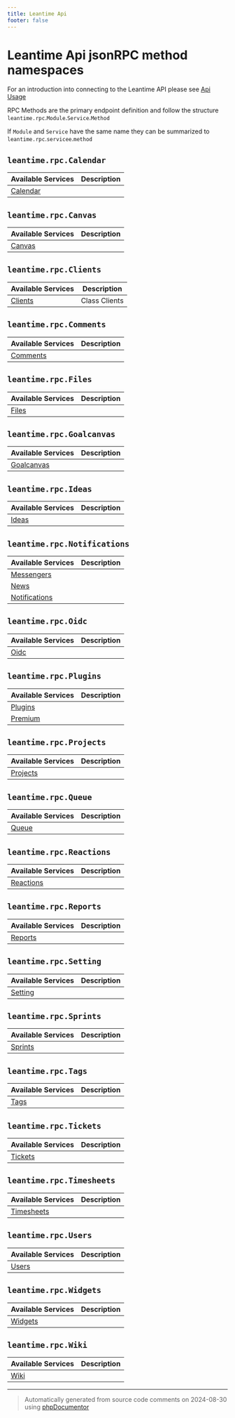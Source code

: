 ```yaml
---
title: Leantime Api
footer: false
---
```


# Leantime Api jsonRPC method namespaces

For an introduction into connecting to the Leantime API please see [Api Usage](https://docs.leantime.io/#/api/usage)

RPC Methods are the primary endpoint definition and follow the structure
`leantime.rpc`.`Module`.`Service`.`Method`

If `Module` and `Service` have the same name they can be summarized to `leantime.rpc`.`servicee`.`method`


## `leantime.rpc.Calendar`


| Available Services | Description |
|---    |---          |
| [Calendar](api/classes/Leantime/Domain/Calendar/Services/Calendar.md) | |

## `leantime.rpc.Canvas`


| Available Services | Description |
|---    |---          |
| [Canvas](api/classes/Leantime/Domain/Canvas/Services/Canvas.md) | |

## `leantime.rpc.Clients`


| Available Services | Description |
|---    |---          |
| [Clients](api/classes/Leantime/Domain/Clients/Services/Clients.md) | Class Clients|

## `leantime.rpc.Comments`


| Available Services | Description |
|---    |---          |
| [Comments](api/classes/Leantime/Domain/Comments/Services/Comments.md) | |

## `leantime.rpc.Files`


| Available Services | Description |
|---    |---          |
| [Files](api/classes/Leantime/Domain/Files/Services/Files.md) | |

## `leantime.rpc.Goalcanvas`


| Available Services | Description |
|---    |---          |
| [Goalcanvas](api/classes/Leantime/Domain/Goalcanvas/Services/Goalcanvas.md) | |

## `leantime.rpc.Ideas`


| Available Services | Description |
|---    |---          |
| [Ideas](api/classes/Leantime/Domain/Ideas/Services/Ideas.md) | |

## `leantime.rpc.Notifications`


| Available Services | Description |
|---    |---          |
| [Messengers](api/classes/Leantime/Domain/Notifications/Services/Messengers.md) | |
| [News](api/classes/Leantime/Domain/Notifications/Services/News.md) | |
| [Notifications](api/classes/Leantime/Domain/Notifications/Services/Notifications.md) | |

## `leantime.rpc.Oidc`


| Available Services | Description |
|---    |---          |
| [Oidc](api/classes/Leantime/Domain/Oidc/Services/Oidc.md) | |

## `leantime.rpc.Plugins`


| Available Services | Description |
|---    |---          |
| [Plugins](api/classes/Leantime/Domain/Plugins/Services/Plugins.md) | |
| [Premium](api/classes/Leantime/Domain/Plugins/Services/Premium.md) | |

## `leantime.rpc.Projects`


| Available Services | Description |
|---    |---          |
| [Projects](api/classes/Leantime/Domain/Projects/Services/Projects.md) | |

## `leantime.rpc.Queue`


| Available Services | Description |
|---    |---          |
| [Queue](api/classes/Leantime/Domain/Queue/Services/Queue.md) | |

## `leantime.rpc.Reactions`


| Available Services | Description |
|---    |---          |
| [Reactions](api/classes/Leantime/Domain/Reactions/Services/Reactions.md) | |

## `leantime.rpc.Reports`


| Available Services | Description |
|---    |---          |
| [Reports](api/classes/Leantime/Domain/Reports/Services/Reports.md) | |

## `leantime.rpc.Setting`


| Available Services | Description |
|---    |---          |
| [Setting](api/classes/Leantime/Domain/Setting/Services/Setting.md) | |

## `leantime.rpc.Sprints`


| Available Services | Description |
|---    |---          |
| [Sprints](api/classes/Leantime/Domain/Sprints/Services/Sprints.md) | |

## `leantime.rpc.Tags`


| Available Services | Description |
|---    |---          |
| [Tags](api/classes/Leantime/Domain/Tags/Services/Tags.md) | |

## `leantime.rpc.Tickets`


| Available Services | Description |
|---    |---          |
| [Tickets](api/classes/Leantime/Domain/Tickets/Services/Tickets.md) | |

## `leantime.rpc.Timesheets`


| Available Services | Description |
|---    |---          |
| [Timesheets](api/classes/Leantime/Domain/Timesheets/Services/Timesheets.md) | |

## `leantime.rpc.Users`


| Available Services | Description |
|---    |---          |
| [Users](api/classes/Leantime/Domain/Users/Services/Users.md) | |

## `leantime.rpc.Widgets`


| Available Services | Description |
|---    |---          |
| [Widgets](api/classes/Leantime/Domain/Widgets/Services/Widgets.md) | |

## `leantime.rpc.Wiki`


| Available Services | Description |
|---    |---          |
| [Wiki](api/classes/Leantime/Domain/Wiki/Services/Wiki.md) | |

---
> Automatically generated from source code comments on 2024-08-30 using [phpDocumentor](http://www.phpdoc.org/)

